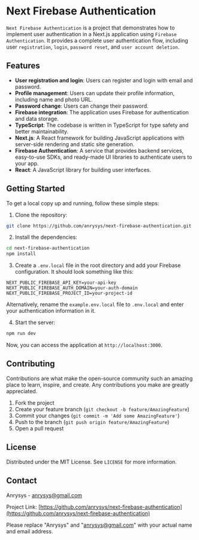 # Next Firebase Authentication

`Next Firebase Authentication` is a project that demonstrates how to implement user authentication in a Next.js application using `Firebase Authentication`. It provides a complete user authentication flow, including user `registration`, `login`, `password reset`, and `user account deletion`.

## Features

- **User registration and login**: Users can register and login with email and password.
- **Profile management**: Users can update their profile information, including name and photo URL.
- **Password change**: Users can change their password.
- **Firebase integration**: The application uses Firebase for authentication and data storage.
- **TypeScript**: The codebase is written in TypeScript for type safety and better maintainability.
- **Next.js**: A React framework for building JavaScript applications with server-side rendering and static site generation.
- **Firebase Authentication**: A service that provides backend services, easy-to-use SDKs, and ready-made UI libraries to authenticate users to your app.
- **React**: A JavaScript library for building user interfaces.

## Getting Started

To get a local copy up and running, follow these simple steps:

1. Clone the repository:

```bash
git clone https://github.com/anrysys/next-firebase-authentication.git
```

2. Install the dependencies:

```bash
cd next-firebase-authentication
npm install
```

3. Create a `.env.local` file in the root directory and add your Firebase configuration. It should look something like this:

```env
NEXT_PUBLIC_FIREBASE_API_KEY=your-api-key
NEXT_PUBLIC_FIREBASE_AUTH_DOMAIN=your-auth-domain
NEXT_PUBLIC_FIREBASE_PROJECT_ID=your-project-id
```

Alternatively, rename the `example.env.local` file to `.env.local` and enter your authentication information in it.

4. Start the server:

```bash
npm run dev
```

Now, you can access the application at `http://localhost:3000`.

## Contributing

Contributions are what make the open-source community such an amazing place to learn, inspire, and create. Any contributions you make are greatly appreciated.

1. Fork the project
2. Create your feature branch (`git checkout -b feature/AmazingFeature`)
3. Commit your changes (`git commit -m 'Add some AmazingFeature'`)
4. Push to the branch (`git push origin feature/AmazingFeature`)
5. Open a pull request

## License

Distributed under the MIT License. See `LICENSE` for more information.

## Contact

Anrysys - [anrysys@gmail.com](mailto:anrysys@gmail.com)

Project Link: [https://github.com/anrysys/next-firebase-authentication](https://github.com/anrysys/next-firebase-authentication)

Please replace "Anrysys" and "anrysys@gmail.com" with your actual name and email address.